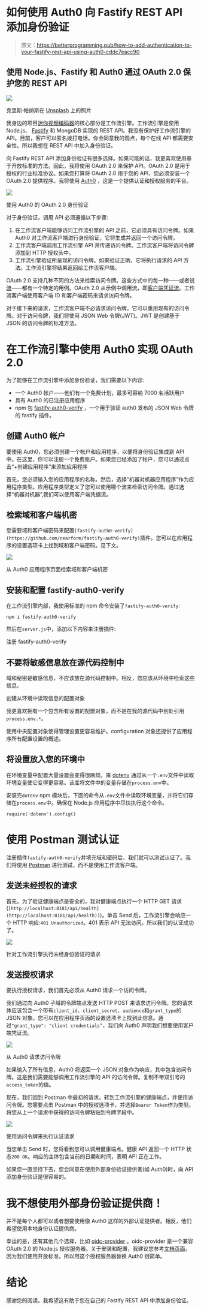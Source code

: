 # 如何使用 Auth0 向 Fastify REST API 添加身份验证

> 原文：<https://betterprogramming.pub/how-to-add-authentication-to-your-fastify-rest-api-using-auth0-cddc7eacc90>

## 使用 Node.js、Fastify 和 Auth0 通过 OAuth 2.0 保护您的 REST API

![](img/24090011997488b57c2a9f4ce402b823.png)

克里斯·帕纳斯在 [Unsplash](https://unsplash.com/s/photos/security?utm_source=unsplash&utm_medium=referral&utm_content=creditCopyText) 上的照片

我身边的项目[迷你视频编码器](https://itnext.io/mini-video-encoder-implementation-part-1-1fce5fb081c1)的核心部分是工作流引擎。工作流引擎是使用 Node.js、 [Fastify](https://www.fastify.io/) 和 MongoDB 实现的 REST API。我没有保护好工作流引擎的 API。目前，客户可以匿名拨打电话。你会同意我的观点，每个在线 API 都需要安全性。所以我想在 REST API 中加入身份验证。

向 Fastify REST API 添加身份验证有很多选择。如果可能的话，我更喜欢使用基于开放标准的方法。因此，我将使用 OAuth 2.0 来保护 API。OAuth 2.0 是用于授权的行业标准协议。如果您打算将 OAuth 2.0 用于您的 API，您必须安装一个 OAuth 2.0 提供程序。我将使用 [Auth0](https://auth0.com/) ，这是一个提供认证和授权服务的平台。

![](img/234ecafa2e19523ecc4e805d1c0c8fa5.png)

使用 Auth0 的 OAuth 2.0 身份验证

对于身份验证，调用 API 必须遵循以下步骤:

1.  在工作流客户端能够访问工作流引擎的 API 之前，它必须具有访问令牌。如果 Auth0 对工作流客户端进行身份验证，它将生成并返回一个访问令牌。
2.  工作流客户端调用工作流引擎 API 并传递访问令牌。工作流客户端将访问令牌添加到 HTTP 授权头中。
3.  工作流引擎验证所呈现的访问令牌。如果验证正确，它将执行请求的 API 方法。工作流引擎将结果返回给工作流客户端。

OAuth 2.0 支持几种不同的方法来检索访问令牌。这些方式中的每一种——或者说[流](https://auth0.com/docs/flows)——都有一个特定的用例。OAuth 2.0 从示例中调用流，即[客户端凭证流](https://auth0.com/docs/flows/concepts/client-credentials)。工作流客户端使用客户端 ID 和客户端密码来请求访问令牌。

对于接下来的请求，工作流客户端不必请求访问令牌。它可以重用现有的访问令牌。对于访问令牌，我们将使用 JSON Web 令牌(JWT)。JWT 是创建基于 JSON 的访问令牌的标准方法。

# 在工作流引擎中使用 Auth0 实现 OAuth 2.0

为了能够在工作流引擎中添加身份验证，我们需要以下内容:

*   一个 Auth0 帐户——他们有一个免费计划，最多可容纳 7000 名活跃用户
*   具有 Auth0 的已注册应用程序
*   npm 包 [fastify-auth0-verify](https://github.com/nearform/fastify-auth0-verify) ，一个用于验证 auth0 发布的 JSON Web 令牌的 fastify 插件。

## 创建 Auth0 帐户

要使用 Auth0，您必须创建一个帐户和应用程序，以便将身份验证集成到 API 中。在这里，你可以注册一个免费账户。如果您已经添加了帐户，您可以通过点击“+创建应用程序”来添加应用程序

首先，您必须输入您的应用程序的名称。然后，选择“机器对机器应用程序”作为应用程序类型。应用程序类型定义了您可以使用哪个流来检索访问令牌。通过选择“机器对机器”,我们可以使用客户端凭据流。

## 检索域和客户端机密

您需要域和客户端密码来配置`[fastify-auth0-verify](https://github.com/nearform/fastify-auth0-verify)`插件。您可以在应用程序的设置选项卡上找到域和客户端密码。见下文。

![](img/7c28898988c44995c364b49b7ef99e17.png)

从 Auth0 应用程序页面检索域和客户端机密

## 安装和配置 fastify-auth0-verify

在工作流引擎内部，我使用标准的 npm 命令安装了`fastify-auth0-verify`:

`npm i fastify-auth0-verify`

然后在`server.js`中，添加以下内容来注册插件:

注册 fastify-auth0-verify

## 不要将敏感信息放在源代码控制中

域和秘密是敏感信息，不应该放在源代码控制中。相反，您应该从环境中检索这些信息。

创建从环境中读取信息的配置对象

我更喜欢拥有一个包含所有设置的配置对象，而不是在我的源代码中到处引用`process.env.*`。

使用中央配置对象使得管理设置更容易维护。configuration 对象还提供了应用程序所有配置设置的概述。

## 将设置放入您的环境中

在环境变量中配置大量设置会变得很麻烦。库 [dotenv](https://www.npmjs.com/package/dotenv) 通过从一个`.env`文件中读取环境变量使它变得更容易。该库将文件中的变量存储在`process.env`中。

安装完`dotenv` npm 模块后，下面的命令从`.env`文件中读取环境变量，并将它们存储在`process.env`中。确保在 Node.js 应用程序中尽快执行这个命令。

```
require('dotenv').config()
```

# 使用 Postman 测试认证

注册插件`fastify-auth0-verify`并填充域和密码后，我们就可以测试认证了。我们将使用 [Postman](https://www.getpostman.com/) 进行测试，而不是使用工作流客户端。

## 发送未经授权的请求

首先，为了验证健康端点是安全的，我对健康端点执行一个 HTTP GET 请求(`[http://localhost:8181/api/health](http://localhost:8181/api/health))`)。单击 Send 后，工作流引擎会响应一个 HTTP 响应:`401 Unauthorized`。401 表示 API 无法访问。所以我们的认证成功了。

![](img/6b37c0d8fd9064f2caf295c464e80a29.png)

针对工作流引擎执行未经身份验证的请求

## 发送授权请求

要执行授权请求，我们首先必须从 Auth0 请求一个访问令牌。

我们通过向 Auth0 子域的令牌端点发送 HTTP POST 来请求访问令牌。您的请求体应该包含一个带有`client_id`、`client_secret`、`audience`和`grant_type`的 JSON 对象。您可以在应用程序页面的设置选项卡上找到此信息。通过`"grant_type": "client credentials”`，我们向 Auth0 声明我们想要使用客户端凭证流。

![](img/54ea3a20da4f0f9aee2d4d51c7bac315.png)

从 Auth0 请求访问令牌

如果输入了所有信息，Auth0 将返回一个 JSON 对象作为响应，其中包含访问令牌。这是我们需要能够调用工作流引擎的 API 的访问令牌。复制不带双引号的`access_token`的值。

现在，我们回到 Postman 中最初的请求。转到工作流引擎的健康端点，并使用访问令牌。您需要点击 Postman 中的授权选项卡，并选择`Bearer Token`作为类型。将您从上一个请求中获得的访问令牌粘贴到令牌字段中。

![](img/d8079e02bdf35f6d19ffb87da1412a62.png)

使用访问令牌来执行认证请求

当您单击 Send 时，您将看到您可以调用健康端点。健康 API 返回一个 HTTP 状态`200 OK`。响应的主体包含当前的日期和时间，表明 API 正在工作。

如果您一直坚持下去，您会同意在使用外部身份验证提供者(如 Auth0)时，向 API 添加身份验证是很容易的。

# 我不想使用外部身份验证提供商！

并不是每个人都可以或者想要使用像 Auth0 这样的外部认证提供者。相反，他们希望使用本地身份认证提供商。

幸运的是，还有其他几个选择，比如 [oidc-provider](https://www.npmjs.com/package/oidc-provider) 。oidc-provider 是一个兼容 OAuth 2.0 的 Node.js 授权服务器。关于安装和配置，我建议您参考[文档页面](https://github.com/panva/node-oidc-provider#get-started)。因为我们使用开放标准，所以用这个授权服务器替换 Auth0 很简单。

# 结论

感谢您的阅读。我希望这有助于您在自己的 Fastify REST API 中添加身份验证。